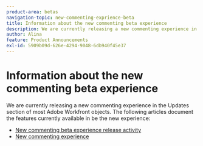```yaml
---
product-area: betas
navigation-topic: new-commenting-exprience-beta
title: Information about the new commenting beta experience
description: We are currently releasing a new commenting experience in the Updates section of most Adobe Workfront objects. The following articles document the features currently available in be the new experience.
author: Alina
feature: Product Announcements
exl-id: 5909b09d-626e-4294-9048-6db940f45e37
---
```

# Information about the new commenting beta experience 

We are currently releasing a new commenting experience in the Updates section of most Adobe Workfront objects. The following articles document the features currently available in be the new experience:

* [New commenting beta experience release activity](../new-commenting-experience-beta/new-commenting-beta-experience-release-activity.md)
* [New commenting experience](../new-commenting-experience-beta/unified-commenting-experience.md)
